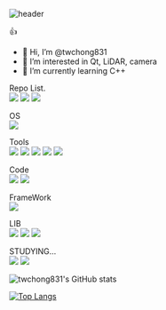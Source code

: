 ![header](https://capsule-render.vercel.app/api?type=waving&color=gradient&height=200&section=header&text=Thanks%20to%20visit%20my%20github%20👍&fontSize=50&fontColor=FFFFFF&animation=scaleIn)

👍
- 👋 Hi, I’m @twchong831
- 👀 I’m interested in Qt, LiDAR, camera
- 🌱 I’m currently learning C++

Repo List.\
<img src="https://img.shields.io/github/checks-status/twchong831/basic_study/main?color=blue&label=basic_study&style=for-the-badge"/>
<img src="https://img.shields.io/github/checks-status/twchong831/image_detection/main?label=image_detection&style=for-the-badge"/>
<img src="https://img.shields.io/github/checks-status/twchong831/LiDAR/main?color=red&label=LiDAR&style=for-the-badge"/>

OS\
<img src="https://img.shields.io/badge/Ubuntu-E95428?style=flat&logo=Ubuntu&logoColor=white"/>

Tools\
<img src="https://img.shields.io/badge/svn-809CC9?style=flat&logo=Subversion&logoColor=white"/>
<img src="https://img.shields.io/badge/Git-F05032?style=flat&logo=Git&logoColor=white"/>
<img src="https://img.shields.io/badge/GitHub-181717?style=flat&logo=GitHub&logoColor=white"/>
<img src="https://img.shields.io/badge/VSCode-A8B9CC?style=flat&logo=Visual Studio Code&logoColor=white"/>
<img src="https://img.shields.io/badge/Docker-2496ED?style=flat&logo=Docker&logoColor=white"/>

Code\
<img src="https://img.shields.io/badge/C-A8B9CC?style=flat&logo=C&logoColor=white"/>
<img src="https://img.shields.io/badge/C++-00599C?style=flat&logo=C%2B%2B&logoColor=white"/>

FrameWork\
<img src="https://img.shields.io/badge/Qt-41CD52?style=flat&logo=Qt&logoColor=white"/>

LIB\
<img src="https://img.shields.io/badge/OpenCV-5C3EE8?style=flat&logo=OpenCV&logoColor=white"/>
<img src="https://img.shields.io/badge/pcl-FFFFFF?style=flat&logo=&logoColor=white"/>
<img src="https://img.shields.io/badge/vtk-FFFFFF?style=flat&logo=&logoColor=white"/>

STUDYING...\
<img src="https://img.shields.io/badge/Dart-0175C2?style=flat&logo=Dart&logoColor=white"/>
<img src="https://img.shields.io/badge/Flutter-02569B?style=flat&logo=Flutter&logoColor=white"/>

![twchong831's GitHub stats](https://github-readme-stats.vercel.app/api?username=twchong831&show_icons=true&theme=)

[![Top Langs](https://github-readme-stats.vercel.app/api/top-langs/?username=twchong831&layout=compact&theme=&langs_count=7)](https://github.com/anuraghazra/github-readme-stats)

